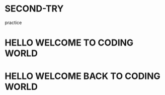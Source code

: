 # SECOND-TRY
practice

<html>
  <head>
    
  </head>
  <body>
    <h1>HELLO WELCOME TO CODING WORLD</h1>
  </body>
</html>

<html>
  <head>
    
  </head>
  <body> 
    <h1> HELLO WELCOME BACK TO CODING WORLD </h1> 
  </body>
</html>
